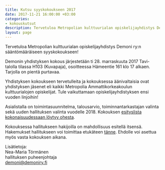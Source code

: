 ```yaml
---
title: Kutsu syyskokoukseen 2017
date: 2017-11-21 16:00:00 +03:00
categories:
- kokouskutsut
description: Tervetuloa Metropolian kulttuurialan opiskelijayhdistys Demoni ry:n syyskokoukseen 2017!
layout: page
---
```


Tervetuloa Metropolian kulttuurialan opiskelijayhdistys Demoni ry:n sääntömääräiseen syyskokoukseen!

Demonin yhdistyksen kokous järjestetään ti 28. marraskuuta 2017 Tavi-talolla tilassa H103 (Kuvapaja), osoitteessa Hämeentie 161 klo 17 alkaen. Tarjolla on pientä purtavaa.

Yhdistyksen kokoukseen tervetulleita ja kokouksessa äänivaltaisia ovat yhdistyksen jäsenet eli kaikki Metropolia Ammattikorkeakoulun kulttuurialojen opiskelijat. Tule vaikuttamaan opiskelijayhdistyksen ensi vuoden linjoihin!

Asialistalla on toimintasuunnitelma, talousarvio, toiminnantarkastajan valinta sekä uuden hallituksen valinta vuodelle 2018. Kokouksen [esityslista kokonaisuudessaan löytyy ohesta](https://drive.google.com/file/d/1PaTgmsQ8Ug6lNg3MmN29bzgTs4pOWmFo/view?usp=sharing).

Kokouksessa hallitukseen hakijoilla on mahdollisuus esitellä itsensä. Hakemukset hallitukseen voi toimittaa etukäteen [tänne](https://goo.gl/forms/SIlEK3bwYLyLB3sg1). Ehdolle voi asettua myös vasta kokouksen aikana.

Lisätietoja:<br>
Nea-Maria Törmänen<br>
hallituksen puheenjohtaja<br>
demoni@demoniry.fi
